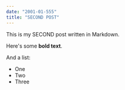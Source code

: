 ```yaml
---
date: "2001-01-555"
title: "SECOND POST"
---
```




This is my SECOND post written in Markdown.

Here's some __bold text__.

And a list: 

* One
* Two
* Three